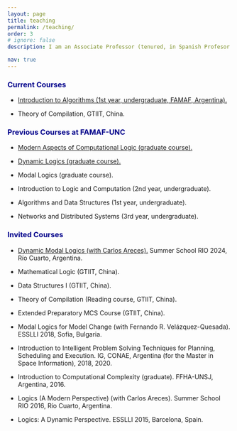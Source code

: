 ```yaml
---
layout: page
title: teaching
permalink: /teaching/
order: 3
# ignore: false
description: I am an Associate Professor (tenured, in Spanish Profesor Asociado) at FAMAF-UNC (Argentina). These are some of my recent teaching activities.

nav: true
---
```

 
### <span style="color:darkblue">Current Courses</span>

* [Introduction to Algorithms (1st year, undergraduate, FAMAF, Argentina).](https://famaf.aulavirtual.unc.edu.ar/course/view.php?id=472)

* Theory of Compilation, GTIIT, China.


### <span style="color:darkblue">Previous Courses at FAMAF-UNC</span>

* [Modern Aspects of Computational Logic (graduate course).](https://classroom.google.com/u/0/w/MTQ4MDEwNTE5NDUy/t/all)
    
* [Dynamic Logics (graduate course).](https://sites.google.com/view/dl-famaf19/home)

* Modal Logics (graduate course).

* Introduction to Logic and Computation (2nd year, undergraduate).

* Algorithms and Data Structures (1st year, undergraduate).

* Networks and Distributed Systems (3rd year, undergraduate).

### <span style="color:darkblue">Invited Courses</span>

* [Dynamic Modal Logics (with Carlos Areces).](https://carlosareces.github.io/rio24/) Summer School RIO 2024, Río Cuarto, Argentina.

* Mathematical Logic (GTIIT, China).

* Data Structures I (GTIIT, China).

* Theory of Compilation (Reading course, GTIIT, China).

* Extended Preparatory MCS Course (GTIIT, China).

* Modal Logics for Model Change (with Fernando R. Velázquez-Quesada). ESSLLI 2018, Sofia, Bulgaria.

* Introduction to Intelligent Problem Solving Techniques for Planning, Scheduling and Execution. IG, CONAE, Argentina (for the Master in Space Information), 2018, 2020.

* Introduction to Computational Complexity (graduate).  FFHA-UNSJ, Argentina, 2016.

* Logics (A Modern Perspective) (with Carlos Areces). Summer School RIO 2016, Río Cuarto, Argentina.

* Logics: A Dynamic Perspective. ESSLLI 2015, Barcelona, Spain.